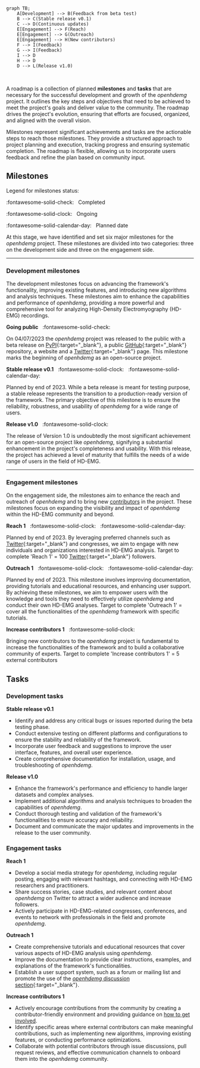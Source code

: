 <br>

``` mermaid
graph TB;
    A[Development] --> B(Feedback from beta test)
    B --> C(Stable release v0.1)
    C --> D(Continuous updates)
    E[Engagement] --> F(Reach)
    E[Engagement] --> G(Outreach)
    E[Engagement] --> H(New contributors)
    F --> I(Feedback)
    G --> I(Feedback)
    I --> D
    H --> D
    D --> L(Release v1.0)
```

<br>

A roadmap is a collection of planned **milestones** and **tasks** that are necessary for the successful development and growth of the *openhdemg* project. It outlines the key steps and objectives that need to be achieved to meet the project's goals and deliver value to the community. The roadmap drives the project's evolution, ensuring that efforts are focused, organized, and aligned with the overall vision.

Milestones represent significant achievements and tasks are the actionable steps to reach those milestones. They provide a structured approach to project planning and execution, tracking progress and ensuring systematic completion. The roadmap is flexible, allowing us to incorporate users feedback and refine the plan based on community input.

## Milestones

Legend for milestones status:

:fontawesome-solid-check: &nbsp; Completed

:fontawesome-solid-clock: &nbsp; Ongoing 

:fontawesome-solid-calendar-day: &nbsp; Planned date

At this stage, we have identified and set six major milestones for the *openhdemg* project. These milestones are divided into two categories: three on the development side and three on the engagement side.

--------------------------------------------

### Development milestones

The development milestones focus on advancing the framework's functionality, improving existing features, and introducing new algorithms and analysis techniques. These milestones aim to enhance the capabilities and performance of *openhdemg*, providing a more powerful and comprehensive tool for analyzing High-Density Electromyography (HD-EMG) recordings.

**Going public** &nbsp; :fontawesome-solid-check:

On 04/07/2023 the *openhdemg* project was released to the public with a beta release on [PyPI](https://pypi.org/project/openhdemg/){:target="_blank"}, a public [GitHub](https://github.com/GiacomoValliPhD/openhdemg){:target="_blank"} repository, a website and a [Twitter](https://twitter.com/openhdemg){:target="_blank"} page. This milestone marks the beginning of *openhdemg* as an open-source project.

**Stable release v0.1** &nbsp; :fontawesome-solid-clock: &nbsp; :fontawesome-solid-calendar-day:

Planned by end of 2023. While a beta release is meant for testing purpose, a stable release represents the transition to a production-ready version of the framework. The primary objective of this milestone is to ensure the reliability, robustness, and usability of *openhdemg* for a wide range of users.

**Release v1.0** &nbsp; :fontawesome-solid-clock:

The release of Version 1.0 is undoubtedly the most significant achievement for an open-source project like *openhdemg*, signifying a substantial enhancement in the project's completeness and usability. With this release, the project has achieved a level of maturity that fulfills the needs of a wide range of users in the field of HD-EMG.

--------------------------------------------

### Engagement milestones

On the engagement side, the milestones aim to enhance the reach and outreach of *openhdemg* and to bring new [contributors](#meet-the-contributors) in the project. These milestones focus on expanding the visibility and impact of *openhdemg* within the HD-EMG community and beyond.

**Reach 1** &nbsp; :fontawesome-solid-clock: &nbsp; :fontawesome-solid-calendar-day:

Planned by end of 2023. By leveraging preferred channels such as [Twitter](https://twitter.com/openhdemg){:target="_blank"} and congresses, we aim to engage with new individuals and organizations interested in HD-EMG analysis. Target to complete 'Reach 1' = 100 [Twitter](https://twitter.com/openhdemg){:target="_blank"} followers.

**Outreach 1** &nbsp; :fontawesome-solid-clock: &nbsp; :fontawesome-solid-calendar-day:

Planned by end of 2023. This milestone involves improving documentation, providing tutorials and educational resources, and enhancing user support. By achieving these milestones, we aim to empower users with the knowledge and tools they need to effectively utilize *openhdemg* and conduct their own HD-EMG analyses. Target to complete 'Outreach 1' = cover all the functionalities of the *openhdemg* framework with specific tutorials.

**Increase contributors 1** &nbsp; :fontawesome-solid-clock:

Bringing new contributors to the *openhdemg* project is fundamental to increase the functionalities of the framework and to build a collaborative community of experts. Target to complete 'Increase contributors 1' = 5 external contributors

## Tasks

### Development tasks

**Stable release v0.1**

- Identify and address any critical bugs or issues reported during the beta testing phase.
- Conduct extensive testing on different platforms and configurations to ensure the stability and reliability of the framework.
- Incorporate user feedback and suggestions to improve the user interface, features, and overall user experience.
- Create comprehensive documentation for installation, usage, and troubleshooting of *openhdemg*.

**Release v1.0**

- Enhance the framework's performance and efficiency to handle larger datasets and complex analyses.
- Implement additional algorithms and analysis techniques to broaden the capabilities of *openhdemg*.
- Conduct thorough testing and validation of the framework's functionalities to ensure accuracy and reliability.
- Document and communicate the major updates and improvements in the release to the user community.

### Engagement tasks

**Reach 1**

- Develop a social media strategy for *openhdemg*, including regular posting, engaging with relevant hashtags, and connecting with HD-EMG researchers and practitioners.
- Share success stories, case studies, and relevant content about *openhdemg* on Twitter to attract a wider audience and increase followers.
- Actively participate in HD-EMG-related congresses, conferences, and events to network with professionals in the field and promote *openhdemg*.

**Outreach 1**

- Create comprehensive tutorials and educational resources that cover various aspects of HD-EMG analysis using *openhdemg*.
- Improve the documentation to provide clear instructions, examples, and explanations of the framework's functionalities.
- Establish a user support system, such as a forum or mailing list and promote the use of the [*openhdemg* discussion section](https://github.com/GiacomoValliPhD/openhdemg/discussions){:target="_blank"}.

**Increase contributors 1**

- Actively encourage contributions from the community by creating a contributor-friendly environment and providing guidance on [how to get involved](../contribute.md).
- Identify specific areas where external contributors can make meaningful contributions, such as implementing new algorithms, improving existing features, or conducting performance optimizations.
- Collaborate with potential contributors through issue discussions, pull request reviews, and effective communication channels to onboard them into the *openhdemg* community.


